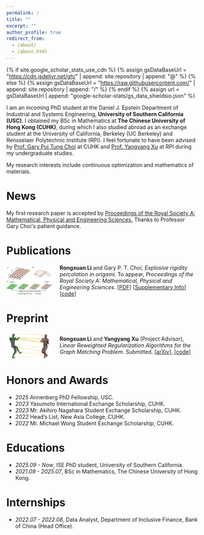 ```yaml
---
permalink: /
title: ""
excerpt: ""
author_profile: true
redirect_from: 
  - /about/
  - /about.html
---
```


{% if site.google_scholar_stats_use_cdn %}
{% assign gsDataBaseUrl = "https://cdn.jsdelivr.net/gh/" | append: site.repository | append: "@" %}
{% else %}
{% assign gsDataBaseUrl = "https://raw.githubusercontent.com/" | append: site.repository | append: "/" %}
{% endif %}
{% assign url = gsDataBaseUrl | append: "google-scholar-stats/gs_data_shieldsio.json" %}

<span class='anchor' id='about-me'></span>

I am an incoming PhD student at the Daniel J. Epstein Department of Industrial and Systems Engineering, **University of Southern California (USC)**. I obtained my BSc in Mathematics at **The Chinese University of Hong Kong (CUHK)**, during which I also studied abroad as an exchange student at the University of California, Berkeley (UC Berkeley) and Rensselaer Polytechnic Institute (RPI). I feel fortunate to have been advised by [Prof. Gary Pui Tung Choi](https://www.math.cuhk.edu.hk/~ptchoi/index.html) at CUHK and [Prof. Yangyang Xu](https://xu-yangyang.github.io/index.html) at RPI during my undergraduate studies.


My research interests include continuous optimization and mathematics of materials.



# News

My first research paper is accepted by [Proceedings of the Royal Society A: Mathematical, Physical and Engineering Sciences.](https://royalsocietypublishing.org/journal/rspa) Thanks to Professor Gary Choi's patient guidance.




# Publications

<div style="display: flex; align-items: center; margin-bottom: 1em;">
  <img src="/images/origami.pdf" alt="Origami Simulation" style="width: 120px; margin-right: 20px; border-radius: 8px;">
  <div>
    <strong>Rongxuan Li</strong> and Gary P. T. Choi, <em>Explosive rigidity percolation in origami.</em> To appear, <i>Proceedings of the Royal Society A: Mathematical, Physical and Engineering Sciences</i>. [<a href="https://www.math.cuhk.edu.hk/~ptchoi/files/2025_PRSA_origamiep.pdf">PDF</a>] [<a href="https://www.math.cuhk.edu.hk/~ptchoi/files/2025_PRSA_origamiep_SI.pdf">Supplementary Info</a>][<a href="https://github.com/garyptchoi/origami-explosive-percolation/blob/main/README.md">code</a>]
  </div>
</div>


# Preprint

<div style="display: flex; align-items: center; margin-bottom: 1em;">
  <img src="/images/graphmatch.png" alt="Graph Match" style="width: 120px; margin-right: 20px; border-radius: 8px;">
  <div>
    <strong>Rongxuan Li</strong> and <strong>Yangyang Xu</strong> (Project Advisor), 
    <em>Linear Reweighted Regularization Algorithms for the Graph Matching Problem.</em> Submitted.  
    [<a href="https://arxiv.org/abs/2503.24329" target="_blank">arXiv</a>], 
    [<a href="https://github.com/rongxuan-li/graph-match" target="_blank">code</a>]
  </div>
</div>





# Honors and Awards
- *2025* Annenberg PhD Fellowship, USC. 
- *2023* Yasumoto International Exchange Scholarship, CUHK. 
- *2023* Mr. Akihiro Nagahara Student Exchange Scholarship, CUHK.
- *2022* Head’s List, New Asia College, CUHK. 
- *2022* Mr. Michael Wong Student Exchange Scholarship, CUHK. 

# Educations
- *2025.09 - Now*,     ISE PhD student, University of Southern California.
- *2021.09 - 2025.07*, BSc in Mathematics, The Chinese University of Hong Kong.


# Internships
- *2022.07 - 2022.08*, Data Analyst, Department of Inclusive Finance, Bank of China (Head Office).
